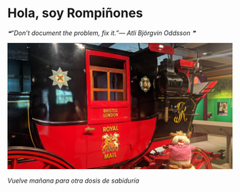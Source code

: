 # Hola, soy Rompiñones

<!--STARTS_HERE_QUOTE_README-->
<i>❝“Don’t document the problem, fix it.”— Atli Björgvin Oddsson   ❞</i>
<!--ENDS_HERE_QUOTE_README-->

<!--START_SECTION:update_image-->
![alt text](https://raw.githubusercontent.com/focaalvarez/rompinones/main/.github/images/IMG_20220709_132433.jpg?raw=true)
<!--END_SECTION:update_image-->

*Vuelve mañana para otra dosis de sabiduría*

